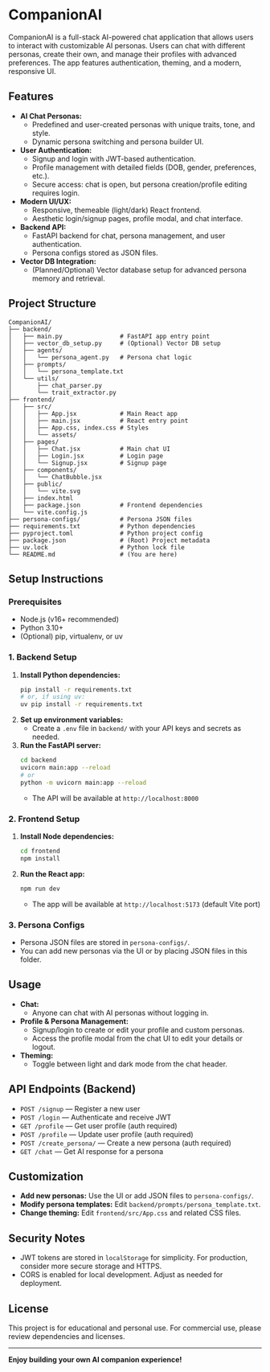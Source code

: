 # CompanionAI

CompanionAI is a full-stack AI-powered chat application that allows users to interact with customizable AI personas. Users can chat with different personas, create their own, and manage their profiles with advanced preferences. The app features authentication, theming, and a modern, responsive UI.

## Features

- **AI Chat Personas:**
  - Predefined and user-created personas with unique traits, tone, and style.
  - Dynamic persona switching and persona builder UI.
- **User Authentication:**
  - Signup and login with JWT-based authentication.
  - Profile management with detailed fields (DOB, gender, preferences, etc.).
  - Secure access: chat is open, but persona creation/profile editing requires login.
- **Modern UI/UX:**
  - Responsive, themeable (light/dark) React frontend.
  - Aesthetic login/signup pages, profile modal, and chat interface.
- **Backend API:**
  - FastAPI backend for chat, persona management, and user authentication.
  - Persona configs stored as JSON files.
- **Vector DB Integration:**
  - (Planned/Optional) Vector database setup for advanced persona memory and retrieval.

## Project Structure

```
CompanionAI/
├── backend/
│   ├── main.py                # FastAPI app entry point
│   ├── vector_db_setup.py     # (Optional) Vector DB setup
│   ├── agents/
│   │   └── persona_agent.py   # Persona chat logic
│   ├── prompts/
│   │   └── persona_template.txt
│   └── utils/
│       ├── chat_parser.py
│       └── trait_extractor.py
├── frontend/
│   ├── src/
│   │   ├── App.jsx            # Main React app
│   │   ├── main.jsx           # React entry point
│   │   ├── App.css, index.css # Styles
│   │   └── assets/
│   ├── pages/
│   │   ├── Chat.jsx           # Main chat UI
│   │   ├── Login.jsx          # Login page
│   │   └── Signup.jsx         # Signup page
│   ├── components/
│   │   └── ChatBubble.jsx
│   ├── public/
│   │   └── vite.svg
│   ├── index.html
│   ├── package.json           # Frontend dependencies
│   └── vite.config.js
├── persona-configs/           # Persona JSON files
├── requirements.txt           # Python dependencies
├── pyproject.toml             # Python project config
├── package.json               # (Root) Project metadata
├── uv.lock                    # Python lock file
└── README.md                  # (You are here)
```

## Setup Instructions

### Prerequisites
- Node.js (v16+ recommended)
- Python 3.10+
- (Optional) pip, virtualenv, or uv

### 1. Backend Setup

1. **Install Python dependencies:**
   ```sh
   pip install -r requirements.txt
   # or, if using uv:
   uv pip install -r requirements.txt
   ```
2. **Set up environment variables:**
   - Create a `.env` file in `backend/` with your API keys and secrets as needed.
3. **Run the FastAPI server:**
   ```sh
   cd backend
   uvicorn main:app --reload
   # or
   python -m uvicorn main:app --reload
   ```
   - The API will be available at `http://localhost:8000`

### 2. Frontend Setup

1. **Install Node dependencies:**
   ```sh
   cd frontend
   npm install
   ```
2. **Run the React app:**
   ```sh
   npm run dev
   ```
   - The app will be available at `http://localhost:5173` (default Vite port)

### 3. Persona Configs
- Persona JSON files are stored in `persona-configs/`.
- You can add new personas via the UI or by placing JSON files in this folder.

## Usage

- **Chat:**
  - Anyone can chat with AI personas without logging in.
- **Profile & Persona Management:**
  - Signup/login to create or edit your profile and custom personas.
  - Access the profile modal from the chat UI to edit your details or logout.
- **Theming:**
  - Toggle between light and dark mode from the chat header.

## API Endpoints (Backend)

- `POST /signup` — Register a new user
- `POST /login` — Authenticate and receive JWT
- `GET /profile` — Get user profile (auth required)
- `POST /profile` — Update user profile (auth required)
- `POST /create_persona/` — Create a new persona (auth required)
- `GET /chat` — Get AI response for a persona

## Customization

- **Add new personas:** Use the UI or add JSON files to `persona-configs/`.
- **Modify persona templates:** Edit `backend/prompts/persona_template.txt`.
- **Change theming:** Edit `frontend/src/App.css` and related CSS files.

## Security Notes
- JWT tokens are stored in `localStorage` for simplicity. For production, consider more secure storage and HTTPS.
- CORS is enabled for local development. Adjust as needed for deployment.

## License

This project is for educational and personal use. For commercial use, please review dependencies and licenses.

---

**Enjoy building your own AI companion experience!**
